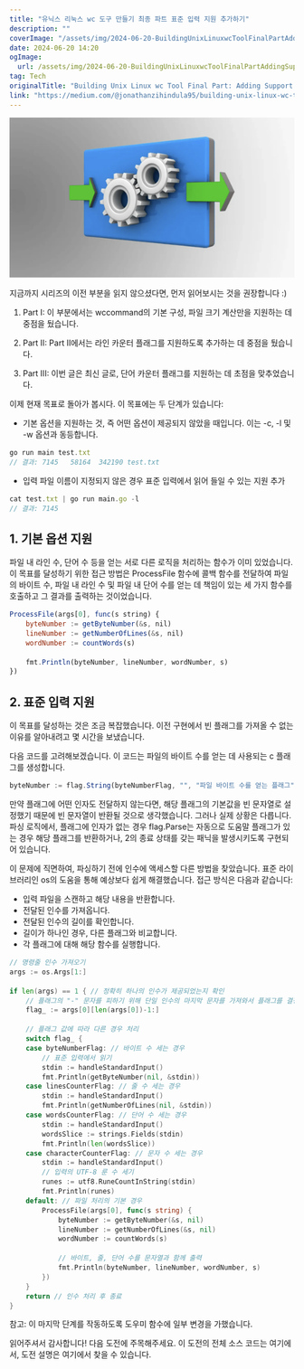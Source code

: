 ```yaml
---
title: "유닉스 리눅스 wc 도구 만들기 최종 파트 표준 입력 지원 추가하기"
description: ""
coverImage: "/assets/img/2024-06-20-BuildingUnixLinuxwcToolFinalPartAddingSupportforStandardInput_0.png"
date: 2024-06-20 14:20
ogImage: 
  url: /assets/img/2024-06-20-BuildingUnixLinuxwcToolFinalPartAddingSupportforStandardInput_0.png
tag: Tech
originalTitle: "Building Unix Linux wc Tool Final Part: Adding Support for Standard Input"
link: "https://medium.com/@jonathanzihindula95/building-unix-linux-wc-tool-final-part-adding-support-for-standard-input-7daeb9978ba4"
---
```



<img src="/assets/img/2024-06-20-BuildingUnixLinuxwcToolFinalPartAddingSupportforStandardInput_0.png" />

지금까지 시리즈의 이전 부분을 읽지 않으셨다면, 먼저 읽어보시는 것을 권장합니다 :)

1. Part I: 이 부분에서는 wccommand의 기본 구성, 파일 크기 계산만을 지원하는 데 중점을 뒀습니다.
   
2. Part II: Part II에서는 라인 카운터 플래그를 지원하도록 추가하는 데 중점을 뒀습니다.

<div class="content-ad"></div>

3. Part III: 이번 글은 최신 글로, 단어 카운터 플래그를 지원하는 데 초점을 맞추었습니다.

이제 현재 목표로 돌아가 봅시다. 이 목표에는 두 단계가 있습니다:

- 기본 옵션을 지원하는 것, 즉 어떤 옵션이 제공되지 않았을 때입니다. 이는 -c, -l 및 -w 옵션과 동등합니다.

```js
go run main test.txt
// 결과: 7145   58164  342190 test.txt
```

<div class="content-ad"></div>

- 입력 파일 이름이 지정되지 않은 경우 표준 입력에서 읽어 들일 수 있는 지원 추가

```js
cat test.txt | go run main.go -l
// 결과: 7145
```

## 1. 기본 옵션 지원

파일 내 라인 수, 단어 수 등을 얻는 서로 다른 로직을 처리하는 함수가 이미 있었습니다. 이 목표를 달성하기 위한 접근 방법은 ProcessFile 함수에 콜백 함수를 전달하여 파일의 바이트 수, 파일 내 라인 수 및 파일 내 단어 수를 얻는 데 책임이 있는 세 가지 함수를 호출하고 그 결과를 출력하는 것이었습니다.

<div class="content-ad"></div>

```js
ProcessFile(args[0], func(s string) {
    byteNumber := getByteNumber(&s, nil)
    lineNumber := getNumberOfLines(&s, nil)
    wordNumber := countWords(s)

    fmt.Println(byteNumber, lineNumber, wordNumber, s)
})
```

## 2. 표준 입력 지원

이 목표를 달성하는 것은 조금 복잡했습니다. 이전 구현에서 빈 플래그를 가져올 수 없는 이유를 알아내려고 몇 시간을 보냈습니다.

다음 코드를 고려해보겠습니다. 이 코드는 파일의 바이트 수를 얻는 데 사용되는 c 플래그를 생성합니다.

<div class="content-ad"></div>

```js
byteNumber := flag.String(byteNumberFlag, "", "파일 바이트 수를 얻는 플래그")
```

만약 플래그에 어떤 인자도 전달하지 않는다면, 해당 플래그의 기본값을 빈 문자열로 설정했기 때문에 빈 문자열이 반환될 것으로 생각했습니다. 그러나 실제 상황은 다릅니다. 파싱 로직에서, 플래그에 인자가 없는 경우 flag.Parse는 자동으로 도움말 플래그가 있는 경우 해당 플래그를 반환하거나, 2의 종료 상태를 갖는 패닉을 발생시키도록 구현되어 있습니다.

이 문제에 직면하여, 파싱하기 전에 인수에 액세스할 다른 방법을 찾았습니다. 표준 라이브러리인 os의 도움을 통해 예상보다 쉽게 해결했습니다. 접근 방식은 다음과 같습니다:

- 입력 파일을 스캔하고 해당 내용을 반환합니다.
- 전달된 인수를 가져옵니다.
- 전달된 인수의 길이를 확인합니다.
- 길이가 하나인 경우, 다른 플래그와 비교합니다.
- 각 플래그에 대해 해당 함수를 실행합니다.

<div class="content-ad"></div>

```go
// 명령줄 인수 가져오기
args := os.Args[1:]

if len(args) == 1 { // 정확히 하나의 인수가 제공되었는지 확인
    // 플래그의 "-" 문자를 피하기 위해 단일 인수의 마지막 문자를 가져와서 플래그를 결정
    flag_ := args[0][len(args[0])-1:]

    // 플래그 값에 따라 다른 경우 처리
    switch flag_ {
    case byteNumberFlag: // 바이트 수 세는 경우
        // 표준 입력에서 읽기
        stdin := handleStandardInput()
        fmt.Println(getByteNumber(nil, &stdin))
    case linesCounterFlag: // 줄 수 세는 경우
        stdin := handleStandardInput()
        fmt.Println(getNumberOfLines(nil, &stdin))
    case wordsCounterFlag: // 단어 수 세는 경우
        stdin := handleStandardInput()
        wordsSlice := strings.Fields(stdin)
        fmt.Println(len(wordsSlice))
    case characterCounterFlag: // 문자 수 세는 경우
        stdin := handleStandardInput()
        // 입력의 UTF-8 룬 수 세기
        runes := utf8.RuneCountInString(stdin)
        fmt.Println(runes)
    default: // 파일 처리의 기본 경우
        ProcessFile(args[0], func(s string) {
            byteNumber := getByteNumber(&s, nil)
            lineNumber := getNumberOfLines(&s, nil)
            wordNumber := countWords(s)

            // 바이트, 줄, 단어 수를 문자열과 함께 출력
            fmt.Println(byteNumber, lineNumber, wordNumber, s)
        })
    }
    return // 인수 처리 후 종료
}
```

참고: 이 마지막 단계를 작동하도록 도우미 함수에 일부 변경을 가했습니다.

읽어주셔서 감사합니다! 다음 도전에 주목해주세요. 이 도전의 전체 소스 코드는 여기에서, 도전 설명은 여기에서 찾을 수 있습니다.